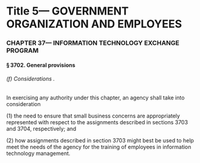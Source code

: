 
# Title 5— GOVERNMENT ORGANIZATION AND EMPLOYEES
### CHAPTER 37— INFORMATION TECHNOLOGY EXCHANGE PROGRAM
#### § 3702. General provisions
###### (f) Considerations .

In exercising any authority under this chapter, an agency shall take into consideration

(1) the need to ensure that small business concerns are appropriately represented with respect to the assignments described in sections 3703 and 3704, respectively; and

(2) how assignments described in section 3703 might best be used to help meet the needs of the agency for the training of employees in information technology management.
